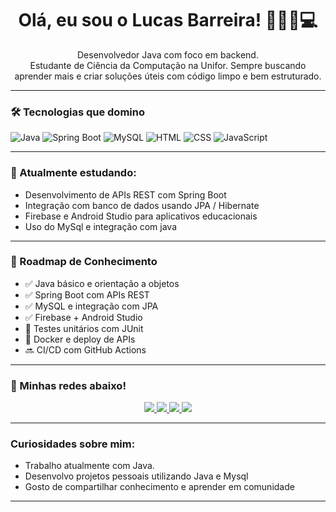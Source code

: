 <h1 align="center">Olá, eu sou o Lucas Barreira! 👨🏻‍💻💻</h1>

<p align="center">
  Desenvolvedor Java com foco em backend.<br>
  Estudante de Ciência da Computação na Unifor. Sempre buscando aprender mais e criar soluções úteis com código limpo e bem estruturado.
</p>

---

### 🛠️ Tecnologias que domino
![Java](https://img.shields.io/badge/Java-ED8B00?style=for-the-badge&logo=java&logoColor=white)
![Spring Boot](https://img.shields.io/badge/Spring%20Boot-6DB33F?style=for-the-badge&logo=spring-boot&logoColor=white)
![MySQL](https://img.shields.io/badge/MySQL-00758F?style=for-the-badge&logo=mysql&logoColor=white)
![HTML](https://img.shields.io/badge/HTML5-E34F26?style=for-the-badge&logo=html5&logoColor=white)
![CSS](https://img.shields.io/badge/CSS3-1572B6?style=for-the-badge&logo=css3&logoColor=white)
![JavaScript](https://img.shields.io/badge/JavaScript-F7DF1E?style=for-the-badge&logo=javascript&logoColor=black)

---

### 📘 Atualmente estudando:
- Desenvolvimento de APIs REST com Spring Boot
- Integração com banco de dados usando JPA / Hibernate
- Firebase e Android Studio para aplicativos educacionais
- Uso do MySql e integração com java
---

### 🧠 Roadmap de Conhecimento

- ✅ Java básico e orientação a objetos
- ✅ Spring Boot com APIs REST
- ✅ MySQL e integração com JPA
- ✅ Firebase + Android Studio
- 🔄 Testes unitários com JUnit
- 🔄 Docker e deploy de APIs
- 🔜 CI/CD com GitHub Actions



---

### 🔗 Minhas redes abaixo!
<p align="center">
  <a href="https://instagram.com/lucasbarreiira" target="_blank">
    <img src="https://img.shields.io/badge/Instagram-E4405F?style=for-the-badge&logo=instagram&logoColor=white"/>
  </a>
  <a href="https://discordapp.com/users/caslu_21_54451" target="_blank">
    <img src="https://img.shields.io/badge/Discord-5865F2?style=for-the-badge&logo=discord&logoColor=white"/>
  </a>
  <a href="mailto:lucasvbc05@gmail.com">
    <img src="https://img.shields.io/badge/Gmail-D14836?style=for-the-badge&logo=gmail&logoColor=white"/>
  </a>
  <a href="https://www.linkedin.com/in/lucas-barreira-73b88a351/" target="_blank">
    <img src="https://img.shields.io/badge/LinkedIn-0077B5?style=for-the-badge&logo=linkedin&logoColor=white"/>
  </a>
</p>

---

### Curiosidades sobre mim:
- Trabalho atualmente com Java.
- Desenvolvo projetos pessoais utilizando Java e Mysql
-  Gosto de compartilhar conhecimento e aprender em comunidade

---

